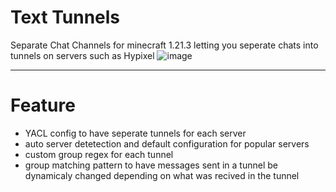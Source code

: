# Text Tunnels
Separate Chat Channels for minecraft 1.21.3 
letting you seperate chats into tunnels on servers such as Hypixel
![image](https://github.com/user-attachments/assets/94aee7bd-5112-4158-813f-ec2b8eb7789e)

--- 
# Feature
- YACL config to have seperate tunnels for each server
- auto server detetection and default configuration for popular servers
- custom group regex for each tunnel
- group matching pattern to have messages sent in a tunnel be dynamicaly changed depending on what was recived in the tunnel

